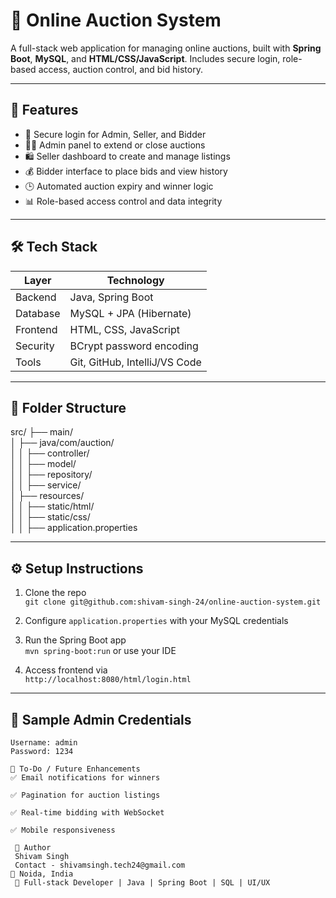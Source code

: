 # 🛒 Online Auction System

A full-stack web application for managing online auctions, built with **Spring Boot**, **MySQL**, and **HTML/CSS/JavaScript**. Includes secure login, role-based access, auction control, and bid history.

---

## 🚀 Features

- 🔐 Secure login for Admin, Seller, and Bidder
- 🧑‍💼 Admin panel to extend or close auctions
- 🛍️ Seller dashboard to create and manage listings
- 💰 Bidder interface to place bids and view history
- 🕒 Automated auction expiry and winner logic
- 📊 Role-based access control and data integrity

---

## 🛠️ Tech Stack

| Layer        | Technology            |
|--------------|------------------------|
| Backend      | Java, Spring Boot      |
| Database     | MySQL + JPA (Hibernate)|
| Frontend     | HTML, CSS, JavaScript  |
| Security     | BCrypt password encoding |
| Tools        | Git, GitHub, IntelliJ/VS Code |

---

## 📁 Folder Structure

src/ ├── main/ <br>
│ ├── java/com/auction/  <br>
│ │ ├── controller/ <br>
│ │ ├── model/  <br>
│ │ ├── repository/  <br>
│ │ ├── service/ <br>
│ ├── resources/ <br>
│ │ ├── static/html/  <br>
│ │ ├── static/css/  <br>
│ │ ├── application.properties <br>

---

## ⚙️ Setup Instructions

1. Clone the repo  
   `git clone git@github.com:shivam-singh-24/online-auction-system.git`

2. Configure `application.properties` with your MySQL credentials

3. Run the Spring Boot app  
   `mvn spring-boot:run` or use your IDE

4. Access frontend via  
   `http://localhost:8080/html/login.html`

---

## 🧪 Sample Admin Credentials

```text
Username: admin
Password: 1234

📌 To-Do / Future Enhancements
✅ Email notifications for winners

✅ Pagination for auction listings

✅ Real-time bidding with WebSocket

✅ Mobile responsiveness

 🙌 Author
 Shivam Singh
 Contact - shivamsingh.tech24@gmail.com
📍 Noida, India
 💼 Full-stack Developer | Java | Spring Boot | SQL | UI/UX




